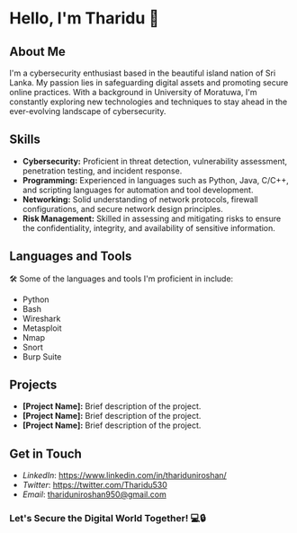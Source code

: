 # Hello, I'm Tharidu 👋

## About Me
I'm a cybersecurity enthusiast based in the beautiful island nation of Sri Lanka. My passion lies in safeguarding digital assets and promoting secure online practices. With a background in University of Moratuwa, I'm constantly exploring new technologies and techniques to stay ahead in the ever-evolving landscape of cybersecurity.


## Skills

- **Cybersecurity:** Proficient in threat detection, vulnerability assessment, penetration testing, and incident response.
- **Programming:** Experienced in languages such as Python, Java, C/C++, and scripting languages for automation and tool development.
- **Networking:** Solid understanding of network protocols, firewall configurations, and secure network design principles.
- **Risk Management:** Skilled in assessing and mitigating risks to ensure the confidentiality, integrity, and availability of sensitive information.




## Languages and Tools
🛠️ Some of the languages and tools I'm proficient in include:
- Python
- Bash
- Wireshark
- Metasploit
- Nmap
- Snort
- Burp Suite

## Projects

- **[Project Name]:** Brief description of the project.
- **[Project Name]:** Brief description of the project.
- **[Project Name]:** Brief description of the project.
## Get in Touch

- *LinkedIn*: https://www.linkedin.com/in/thariduniroshan/
- *Twitter*: https://twitter.com/Tharidu530
- *Email*: thariduniroshan950@gmail.com

### Let's Secure the Digital World Together! 💻🔒
